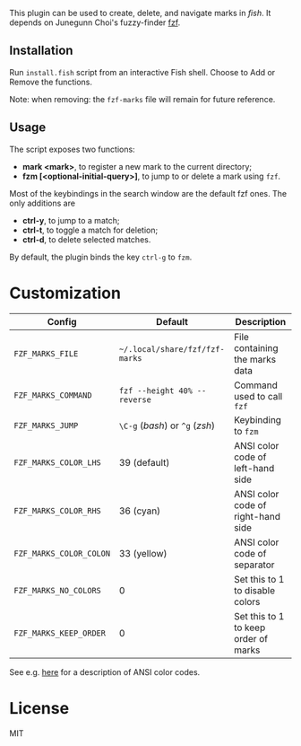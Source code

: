 This plugin can be used to create, delete, and navigate marks in *fish*.
It depends on Junegunn Choi's fuzzy-finder [fzf](https://github.com/junegunn/fzf).

## Installation

Run `install.fish` script from an interactive Fish shell. Choose to Add or Remove the functions.

Note: when removing: the `fzf-marks` file will remain for future reference.

## Usage

The script exposes two functions:

- **mark \<mark\>**, to register a new mark to the current directory;
- **fzm [\<optional-initial-query\>]**, to jump to or delete a mark using `fzf`.

Most of the keybindings in the search window are the default fzf ones.
The only additions are

- **ctrl-y**, to jump to a match;
- **ctrl-t**, to toggle a match for deletion;
- **ctrl-d**, to delete selected matches.

By default, the plugin binds the key `ctrl-g` to `fzm`.

# Customization

| Config                  | Default                         | Description                          |
| ------                  | -------                         | -----------                          |
| `FZF_MARKS_FILE`        | `~/.local/share/fzf/fzf-marks`  | File containing the marks data       |
| `FZF_MARKS_COMMAND`     | `fzf --height 40% --reverse`    | Command used to call `fzf`           |
| `FZF_MARKS_JUMP`        | `\C-g` (*bash*) or `^g` (*zsh*)     | Keybinding to `fzm`                  |
| `FZF_MARKS_COLOR_LHS`   | 39 (default)                    | ANSI color code of left-hand side    |
| `FZF_MARKS_COLOR_RHS`   | 36 (cyan)                       | ANSI color code of right-hand side   |
| `FZF_MARKS_COLOR_COLON` | 33 (yellow)                     | ANSI color code of separator         |
| `FZF_MARKS_NO_COLORS`   | 0                               | Set this to 1 to disable colors      |
| `FZF_MARKS_KEEP_ORDER`  | 0                               | Set this to 1 to keep order of marks |

See e.g. [here](http://pueblo.sourceforge.net/doc/manual/ansi_color_codes.html) for a description of ANSI color codes.

# License

MIT
